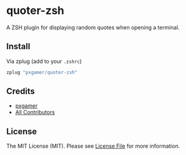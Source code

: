 # quoter-zsh

A ZSH plugin for displaying random quotes when opening a terminal.

## Install

Via zplug (add to your `.zshrc`)

```bash
zplug "pxgamer/quoter-zsh"
```

## Credits

- [pxgamer][link-author]
- [All Contributors][link-contributors]

## License

The MIT License (MIT). Please see [License File](LICENSE.md) for more information.

[link-author]: https://github.com/pxgamer
[link-contributors]: ../../contributors
